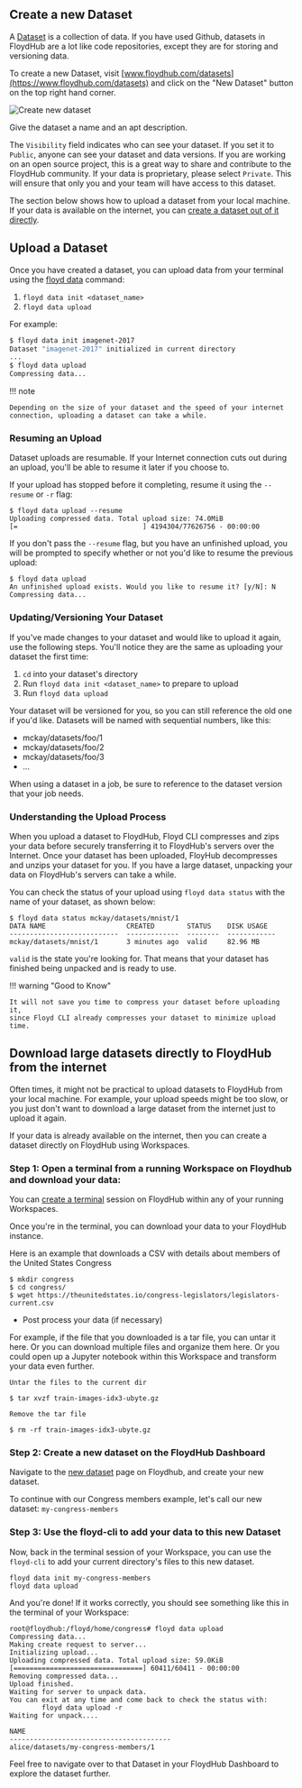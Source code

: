 ## Create a new Dataset

A [Dataset]() is a collection of data. If you have used Github, datasets in
FloydHub are a lot like code repositories, except they are for storing and
versioning data.

To create a new Dataset, visit
[www.floydhub.com/datasets](https://www.floydhub.com/datasets) and click on the
"New Dataset" button on the top right hand corner.

![Create new dataset](../../img/create_new_dataset.jpg)

Give the dataset a name and an apt description.

The `Visibility` field indicates who can see your dataset. If you set it to
`Public`, anyone can see your dataset and data versions. If you are working on
an open source project, this is a great way to share and contribute to the
FloydHub community. If your data is proprietary, please select `Private`. This
will ensure that only you and your team will have access to this dataset.

The section below shows how to upload a dataset from your local machine. If your
data is available on the internet, you can [create a dataset out of it directly](#download-large-datasets-directly-to-floydhub-from-the-internet).

## Upload a Dataset

Once you have created a dataset, you can upload data from your terminal using
the [floyd data](../../commands/data) command:

1. `floyd data init <dataset_name>`
2. `floyd data upload`

For example:

```bash
$ floyd data init imagenet-2017
Dataset "imagenet-2017" initialized in current directory
...
$ floyd data upload
Compressing data...
```

!!! note

    Depending on the size of your dataset and the speed of your internet
    connection, uploading a dataset can take a while.

### Resuming an Upload

Dataset uploads are resumable. If your Internet connection cuts out during an
upload, you'll be able to resume it later if you choose to.

If your upload has stopped before it completing, resume it using the `--resume`
or `-r` flag:

```
$ floyd data upload --resume
Uploading compressed data. Total upload size: 74.0MiB
[=                               ] 4194304/77626756 - 00:00:00
```

If you don't pass the `--resume` flag, but you have an unfinished upload, you
will be prompted to specify whether or not you'd like to resume the previous
upload:

```
$ floyd data upload
An unfinished upload exists. Would you like to resume it? [y/N]: N
Compressing data...
```

### Updating/Versioning Your Dataset

If you've made changes to your dataset and would like to upload it again, use
the following steps. You'll notice they are the same as uploading your dataset
the first time:

1. `cd` into your dataset's directory
2. Run `floyd data init <dataset_name>` to prepare to upload
3. Run `floyd data upload`

Your dataset will be versioned for you, so you can still reference the old one
if you'd like. Datasets will be named with sequential numbers, like this:

- mckay/datasets/foo/1
- mckay/datasets/foo/2
- mckay/datasets/foo/3
- ...

When using a dataset in a job, be sure to reference to the dataset version that
your job needs.

### Understanding the Upload Process

When you upload a dataset to FloydHub, Floyd CLI compresses and zips your data
before securely transferring it to FloydHub's servers over the Internet. Once
your dataset has been uploaded, FloyHub decompresses and unzips your dataset
for you. If you have a large dataset, unpacking your data on FloydHub's servers
can take a while.

You can check the status of your upload using `floyd data status` with the name
of your dataset, as shown below:

```
$ floyd data status mckay/datasets/mnist/1
DATA NAME                    CREATED        STATUS    DISK USAGE
---------------------------  -------------  --------  ------------
mckay/datasets/mnist/1       3 minutes ago  valid     82.96 MB
```

`valid` is the state you're looking for. That means that your dataset has finished being unpacked and is ready to use.

!!! warning "Good to Know"

    It will not save you time to compress your dataset before uploading it,
    since Floyd CLI already compresses your dataset to minimize upload time.

## Download large datasets directly to FloydHub from the internet

Often times, it might not be practical to upload datasets to FloydHub from your local machine. For example, your upload speeds might be too slow, or you just don't want to download a large dataset from the internet just to upload it again.

If your data is already available on the internet, then you can create a dataset directly on FloydHub using Workspaces.

### Step 1: Open a terminal from a running Workspace on Floydhub and download your data:

You can [create a terminal](./workspace/#using-terminal) session on FloydHub within any of your running Workspaces.

Once you're in the terminal, you can download your data to your FloydHub instance.

Here is an example that downloads a CSV with details about members of the United States Congress

```
$ mkdir congress
$ cd congress/
$ wget https://theunitedstates.io/congress-legislators/legislators-current.csv
```

- Post process your data (if necessary)

For example, if the file that you downloaded is a tar file, you can untar it here. Or you can download multiple files and organize them here. Or you could open up a Jupyter notebook within this Workspace and transform your data even further. 

```
Untar the files to the current dir

$ tar xvzf train-images-idx3-ubyte.gz

Remove the tar file

$ rm -rf train-images-idx3-ubyte.gz
```

### Step 2: Create a new dataset on the FloydHub Dashboard

Navigate to the [new dataset](https://www.floydhub.com/datasets/create) page on Floydhub, and create your new dataset. 

To continue with our Congress members example, let's call our new dataset: `my-congress-members`

### Step 3: Use the floyd-cli to add your data to this new Dataset

Now, back in the terminal session of your Workspace, you can use the `floyd-cli` to add your current directory's files to this new dataset.

```
floyd data init my-congress-members
floyd data upload
```

And you're done! If it works correctly, you should see something like this in the terminal of your Workspace:

```
root@floydhub:/floyd/home/congress# floyd data upload
Compressing data...
Making create request to server...
Initializing upload...
Uploading compressed data. Total upload size: 59.0KiB
[================================] 60411/60411 - 00:00:00
Removing compressed data...
Upload finished.
Waiting for server to unpack data.
You can exit at any time and come back to check the status with:
        floyd data upload -r
Waiting for unpack....

NAME
----------------------------------------
alice/datasets/my-congress-members/1
```

Feel free to navigate over to that Dataset in your FloydHub Dashboard to explore the dataset further.